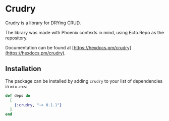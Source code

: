 # Crudry

Crudry is a library for DRYing CRUD.

The library was made with Phoenix contexts in mind, using Ecto.Repo as the repository.

Documentation can be found at [https://hexdocs.pm/crudry](https://hexdocs.pm/crudry).

## Installation

The package can be installed by adding `crudry` to your list of dependencies in `mix.exs`:

```elixir
def deps do
  [
    {:crudry, "~> 0.1.1"}
  ]
end
```
